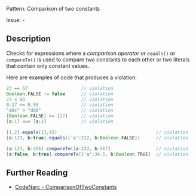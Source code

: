 Pattern: Comparison of two constants

Issue: -

## Description

Checks for expressions where a *comparison operator* or `equals()` or `compareTo()` is used to compare two constants to each other or two literals that contain only constant values.

Here are examples of code that produces a violation:

``` groovy
23 == 67                    // violation
Boolean.FALSE != false      // violation
23 < 88                     // violation
0.17 <= 0.99                // violation
"abc" > "ddd"               // violation
[Boolean.FALSE] >= [27]     // violation
[a:1] <=> [a:2]             // violation

[1,2].equals([3,4])                                     // violation
[a:123, b:true].equals(['a':222, b:Boolean.FALSE])      // violation

[a:123, b:456].compareTo([a:222, b:567]                 // violation
[a:false, b:true].compareTo(['a':34.5, b:Boolean.TRUE]  // violation
```

## Further Reading

* [CodeNarc - ComparisonOfTwoConstants](https://codenarc.github.io/CodeNarc/codenarc-rules-basic.html#comparisonoftwoconstants-rule)